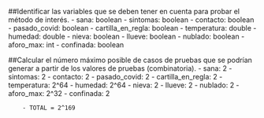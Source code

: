 ##Identificar las variables que se deben tener en cuenta para probar el método de interés.
        - sana: boolean
        - sintomas: boolean
        - contacto: boolean
        - pasado_covid: boolean
        - cartilla_en_regla: boolean
        - temperatura: double
        - humedad: double
        - nieva: boolean
        - llueve: boolean
        - nublado: boolean
        - aforo_max: int
        - confinada: boolean

##Calcular el número máximo posible de casos de pruebas que se podrían generar a partir de los valores de pruebas (combinatoria).
        - sana: 2
        - sintomas: 2
        - contacto: 2
        - pasado_covid: 2
        - cartilla_en_regla: 2
        - temperatura: 2^64
        - humedad: 2^64
        - nieva: 2
        - llueve: 2
        - nublado: 2
        - aforo_max: 2^32
        - confinada: 2
        
        - TOTAL = 2^169
